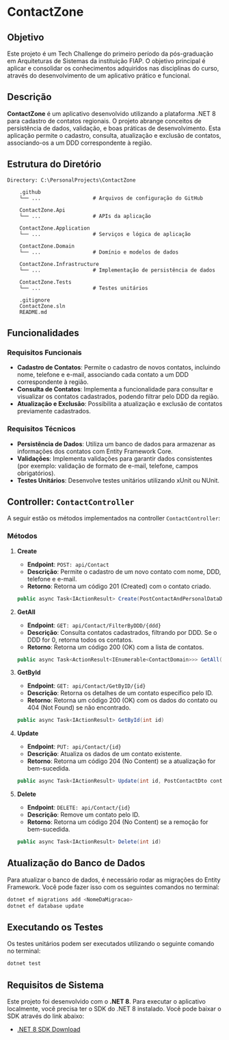 # ContactZone

## Objetivo

Este projeto é um Tech Challenge do primeiro período da pós-graduação em Arquiteturas de Sistemas da instituição FIAP. O objetivo principal é aplicar e consolidar os conhecimentos adquiridos nas disciplinas do curso, através do desenvolvimento de um aplicativo prático e funcional.

## Descrição

**ContactZone** é um aplicativo desenvolvido utilizando a plataforma .NET 8 para cadastro de contatos regionais. O projeto abrange conceitos de persistência de dados, validação, e boas práticas de desenvolvimento. Esta aplicação permite o cadastro, consulta, atualização e exclusão de contatos, associando-os a um DDD correspondente à região.

## Estrutura do Diretório

```plaintext
Directory: C:\PersonalProjects\ContactZone

    .github
    └── ...                 # Arquivos de configuração do GitHub

    ContactZone.Api
    └── ...                 # APIs da aplicação

    ContactZone.Application
    └── ...                 # Serviços e lógica de aplicação

    ContactZone.Domain
    └── ...                 # Domínio e modelos de dados

    ContactZone.Infrastructure
    └── ...                 # Implementação de persistência de dados

    ContactZone.Tests
    └── ...                 # Testes unitários

    .gitignore
    ContactZone.sln
    README.md
```

## Funcionalidades

### Requisitos Funcionais

- **Cadastro de Contatos**: Permite o cadastro de novos contatos, incluindo nome, telefone e e-mail, associando cada contato a um DDD correspondente à região.
- **Consulta de Contatos**: Implementa a funcionalidade para consultar e visualizar os contatos cadastrados, podendo filtrar pelo DDD da região.
- **Atualização e Exclusão**: Possibilita a atualização e exclusão de contatos previamente cadastrados.

### Requisitos Técnicos

- **Persistência de Dados**: Utiliza um banco de dados para armazenar as informações dos contatos com Entity Framework Core.
- **Validações**: Implementa validações para garantir dados consistentes (por exemplo: validação de formato de e-mail, telefone, campos obrigatórios).
- **Testes Unitários**: Desenvolve testes unitários utilizando xUnit ou NUnit.

## Controller: `ContactController`

A seguir estão os métodos implementados na controller `ContactController`:

### Métodos

1. **Create**

   - **Endpoint**: `POST: api/Contact`
   - **Descrição**: Permite o cadastro de um novo contato com nome, DDD, telefone e e-mail.
   - **Retorno**: Retorna um código 201 (Created) com o contato criado.

   ```csharp
   public async Task<IActionResult> Create(PostContactAndPersonalDataDto dto)
   ```

2. **GetAll**

   - **Endpoint**: `GET: api/Contact/FilterByDDD/{ddd}`
   - **Descrição**: Consulta contatos cadastrados, filtrando por DDD. Se o DDD for 0, retorna todos os contatos.
   - **Retorno**: Retorna um código 200 (OK) com a lista de contatos.

   ```csharp
   public async Task<ActionResult<IEnumerable<ContactDomain>>> GetAll(int ddd)
   ```

3. **GetById**

   - **Endpoint**: `GET: api/Contact/GetByID/{id}`
   - **Descrição**: Retorna os detalhes de um contato específico pelo ID.
   - **Retorno**: Retorna um código 200 (OK) com os dados do contato ou 404 (Not Found) se não encontrado.

   ```csharp
   public async Task<IActionResult> GetById(int id)
   ```

4. **Update**

   - **Endpoint**: `PUT: api/Contact/{id}`
   - **Descrição**: Atualiza os dados de um contato existente.
   - **Retorno**: Retorna um código 204 (No Content) se a atualização for bem-sucedida.

   ```csharp
   public async Task<IActionResult> Update(int id, PostContactDto contactDto)
   ```

5. **Delete**

   - **Endpoint**: `DELETE: api/Contact/{id}`
   - **Descrição**: Remove um contato pelo ID.
   - **Retorno**: Retorna um código 204 (No Content) se a remoção for bem-sucedida.

   ```csharp
   public async Task<IActionResult> Delete(int id)
   ```

## Atualização do Banco de Dados

Para atualizar o banco de dados, é necessário rodar as migrações do Entity Framework. Você pode fazer isso com os seguintes comandos no terminal:

```bash
dotnet ef migrations add <NomeDaMigracao>
dotnet ef database update
```

## Executando os Testes

Os testes unitários podem ser executados utilizando o seguinte comando no terminal:

```bash
dotnet test
```

## Requisitos de Sistema

Este projeto foi desenvolvido com o **.NET 8**. Para executar o aplicativo localmente, você precisa ter o SDK do .NET 8 instalado. Você pode baixar o SDK através do link abaixo:

- [.NET 8 SDK Download](https://dotnet.microsoft.com/download/dotnet/8.0)




